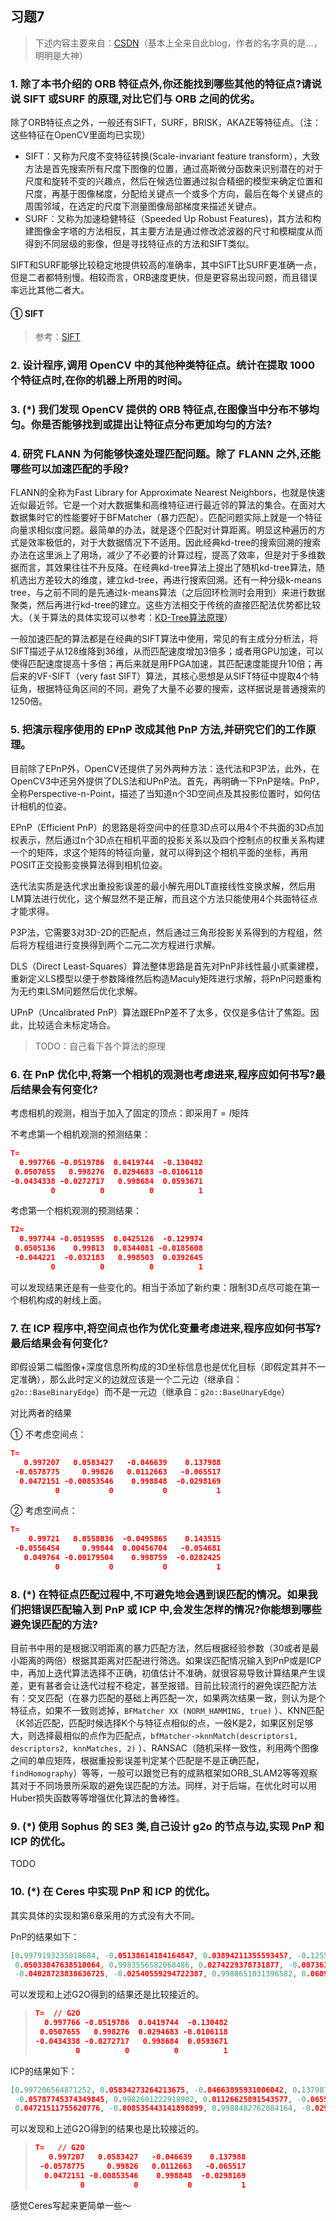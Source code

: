 ## 习题7

> 下述内容主要来自：[CSDN](https://blog.csdn.net/qq_17032807/article/details/84994607)（基本上全来自此blog，作者的名字真的是...，明明是大神）

### 1. 除了本书介绍的 ORB 特征点外,你还能找到哪些其他的特征点?请说说 SIFT 或SURF 的原理,对比它们与 ORB 之间的优劣。

除了ORB特征点之外，一般还有SIFT，SURF，BRISK，AKAZE等特征点。（注：这些特征在OpenCV里面均已实现）

- SIFT：又称为尺度不变特征转换(Scale-invariant feature transform），大致方法是首先搜索所有尺度下图像的位置，通过高斯微分函数来识别潜在的对于尺度和旋转不变的兴趣点，然后在候选位置通过拟合精细的模型来确定位置和尺度，再基于图像梯度，分配给关键点一个或多个方向，最后在每个关键点的周围邻域，在选定的尺度下测量图像局部梯度来描述关键点。
- SURF：又称为加速稳健特征（Speeded Up Robust Features)，其方法和构建图像金字塔的方法相反，其主要方法是通过修改滤波器的尺寸和模糊度从而得到不同层级的影像，但是寻找特征点的方法和SIFT类似。

SIFT和SURF能够比较稳定地提供较高的准确率，其中SIFT比SURF更准确一点，但是二者都特别慢。相较而言，ORB速度更快，但是更容易出现问题，而且错误率远比其他二者大。

#### ① SIFT

> 参考：[SIFT](https://my.oschina.net/abcijkxyz/blog/787662)



### 2. 设计程序,调用 OpenCV 中的其他种类特征点。统计在提取 1000 个特征点时,在你的机器上所用的时间。




### 3. (*) 我们发现 OpenCV 提供的 ORB 特征点,在图像当中分布不够均匀。你是否能够找到或提出让特征点分布更加均匀的方法?



### 4. 研究 FLANN 为何能够快速处理匹配问题。除了 FLANN 之外,还能哪些可以加速匹配的手段?

FLANN的全称为Fast Library for Approximate Nearest Neighbors，也就是快速近似最近邻。它是一个对大数据集和高维特征进行最近邻的算法的集合。在面对大数据集时它的性能要好于BFMatcher（暴力匹配）。匹配问题实际上就是一个特征向量求相似度问题。最简单的办法，就是逐个匹配对计算距离。明显这种遍历的方式是效率极低的，对于大数据情况下不适用。因此经典kd-tree的搜索回溯的搜索办法在这里派上了用场，减少了不必要的计算过程，提高了效率，但是对于多维数据而言，其效果往往不升反降。在经典kd-tree算法上提出了随机kd-tree算法，随机选出方差较大的维度，建立kd-tree，再进行搜索回溯。还有一种分级k-means tree，与之前不同的是先通过k-means算法（之后回环检测时会用到）来进行数据聚类，然后再进行kd-tree的建立。这些方法相交于传统的直接匹配法优势都比较大。（关于算法的具体实现可以参考：[KD-Tree算法原理](https://www.cnblogs.com/lysuns/articles/4710712.html)）

一般加速匹配的算法都是在经典的SIFT算法中使用，常见的有主成分分析法，将SIFT描述子从128维降到36维，从而匹配速度增加3倍多；或者用GPU加速，可以使得匹配速度提高十多倍；再后来就是用FPGA加速，其匹配速度能提升10倍；再后来的VF-SIFT（very fast SIFT）算法，其核心思想是从SIFT特征中提取4个特征角，根据特征角区间的不同，避免了大量不必要的搜索，这样据说是普通搜索的1250倍。

### 5. 把演示程序使用的 EPnP 改成其他 PnP 方法,并研究它们的工作原理。

目前除了EPnP外，OpenCV还提供了另外两种方法：迭代法和P3P法，此外，在OpenCV3中还另外提供了DLS法和UPnP法。首先，再明确一下PnP是啥。PnP，全称Perspective-n-Point，描述了当知道n个3D空间点及其投影位置时，如何估计相机的位姿。

EPnP（Efficient PnP）的思路是将空间中的任意3D点可以用4个不共面的3D点加权表示，然后通过n个3D点在相机平面的投影关系以及四个控制点的权重关系构建一个的矩阵，求这个矩阵的特征向量，就可以得到这个相机平面的坐标，再用POSIT正交投影变换算法得到相机位姿。

迭代法实质是迭代求出重投影误差的最小解先用DLT直接线性变换求解，然后用LM算法进行优化，这个解显然不是正解，而且这个方法只能使用4个共面特征点才能求得。

P3P法，它需要3对3D-2D的匹配点，然后通过三角形投影关系得到的方程组，然后将方程组进行变换得到两个二元二次方程进行求解。

DLS（Direct Least-Squares）算法整体思路是首先对PnP非线性最小贰乘建模，重新定义LS模型以便于参数降维然后构造Maculy矩阵进行求解，将PnP问题重构为无约束LSM问题然后优化求解。

UPnP（Uncalibrated PnP）算法跟EPnP差不了太多，仅仅是多估计了焦距。因此，比较适合未标定场合。

> TODO：自己看下各个算法的原理

### 6. 在 PnP 优化中,将第一个相机的观测也考虑进来,程序应如何书写?最后结果会有何变化?

考虑相机的观测，相当于加入了固定的顶点：即采用$T=I$矩阵

不考虑第一个相机观测的预测结果：

```json
T=
  0.997766 -0.0519786  0.0419744  -0.130482
 0.0507655   0.998276  0.0294683 -0.0106118
-0.0434338 -0.0272717   0.998684  0.0593671
         0          0          0          1
```

考虑第一个相机观测的预测结果：

```json
T2=
  0.997744 -0.0519595  0.0425126  -0.129974
 0.0505136    0.99813  0.0344081 -0.0185608
 -0.044221  -0.032183   0.998503  0.0392645
         0          0          0          1
```

可以发现结果还是有一些变化的。相当于添加了新约束：限制3D点尽可能在第一个相机构成的射线上面。

### 7. 在 ICP 程序中,将空间点也作为优化变量考虑进来,程序应如何书写?最后结果会有何变化?

即假设第二幅图像+深度信息所构成的3D坐标信息也是优化目标（即假定其并不一定准确），那么此时定义的边就应该是一个二元边（继承自：`g2o::BaseBinaryEdge`）而不是一元边（继承自：`g2o::BaseUnaryEdge`）

对比两者的结果

① 不考虑空间点：

```json
T=
   0.997207   0.0583427   -0.046639    0.137988
 -0.0578775     0.99826   0.0112663   -0.065517
  0.0472151 -0.00853546    0.998848  -0.0298169
          0           0           0           1
```

② 考虑空间点：

```json
T=
    0.99721   0.0558036  -0.0495865    0.143515
 -0.0556454     0.99844  0.00456704   -0.054681
   0.049764 -0.00179504    0.998759  -0.0282425
          0           0           0           1
```


### 8. (*) 在特征点匹配过程中,不可避免地会遇到误匹配的情况。如果我们把错误匹配输入到 PnP 或 ICP 中,会发生怎样的情况?你能想到哪些避免误匹配的方法?

目前书中用的是根据汉明距离的暴力匹配方法，然后根据经验参数（30或者是最小距离的两倍）根据其距离对匹配进行筛选。如果误匹配情况输入到PnP或是ICP中，再加上迭代算法选择不正确，初值估计不准确，就很容易导致计算结果产生误差，更有甚者会让迭代过程不稳定，甚至报错。目前比较流行的避免误匹配方法有：交叉匹配（在暴力匹配的基础上再匹配一次，如果两次结果一致，则认为是个特征点，如果不一致则滤掉，`BFMatcher XX (NORM_HAMMING, true)` ）、KNN匹配（K邻近匹配，匹配时候选择K个与特征点相似的点，一般K是2，如果区别足够大，则选择最相似的点作为匹配点，`bfMatcher->knnMatch(descriptors1, descriptors2, knnMatches, 2)` ）、RANSAC（随机采样一致性，利用两个图像之间的单应矩阵，根据重投影误差判定某个匹配是不是正确匹配，`findHomography`）等等，一般可以跟觉已有的成熟框架如ORB_SLAM2等等观察其对于不同场景所采取的避免误匹配的方法。同样，对于后端，在优化时可以用Huber损失函数等等增强优化算法的鲁棒性。

### 9. (*) 使用 Sophus 的 SE3 类,自己设计 g2o 的节点与边,实现 PnP 和 ICP 的优化。

TODO

### 10. (*) 在 Ceres 中实现 PnP 和 ICP 的优化。

其实具体的实现和第6章采用的方式没有大不同。

PnP的结果如下：

```json
[0.9979193235018684, -0.05138614184164847, 0.03894211355593457, -0.125586888334431;
 0.05033847638510064, 0.9983556582068486, 0.0274229378731877, -0.007363635617851583;
 -0.04028723838636725, -0.02540559294722387, 0.9988651031396582, 0.06099929096153322]
```

可以发现和上述G2O得到的结果还是比较接近的。

> ```json
> T=  // G2O
>   0.997766 -0.0519786  0.0419744  -0.130482
>  0.0507655   0.998276  0.0294683 -0.0106118
> -0.0434338 -0.0272717   0.998684  0.0593671
>          0          0          0          1
> ```

ICP的结果如下：

```json
[0.997206564871252, 0.05834273264213675, -0.04663895931006042, 0.1379879639364653;
 -0.05787745374349845, 0.9982601222918902, 0.01126625891543577, -0.06551699902642329;
 0.04721511755620776, -0.008535443141898899, 0.9988482762084164, -0.02981649372255712]
```

可以发现和上述G2O得到的结果也是比较接近的。

> ```json
> T=   // G2O
>    0.997207   0.0583427   -0.046639    0.137988
>  -0.0578775     0.99826   0.0112663   -0.065517
>   0.0472151 -0.00853546    0.998848  -0.0298169
>           0           0           0           1
> ```

感觉Ceres写起来更简单一些～